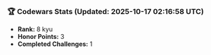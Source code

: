 ### 🏆 Codewars Stats (Updated: 2025-10-17 02:16:58 UTC)

- **Rank:** 8 kyu
- **Honor Points:** 3
- **Completed Challenges:** 1
